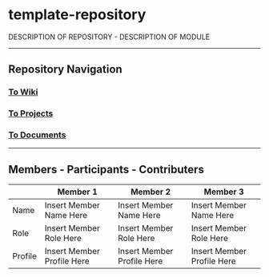 # template-repository
DESCRIPTION OF REPOSITORY - DESCRIPTION OF MODULE

---

## Repository Navigation

### [To Wiki]()

### [To Projects]()

### [To Documents]()

---

## Members - Participants - Contributers

|         | Member 1                   | Member 2                   | Member 3                   |
|---------|----------------------------|----------------------------|----------------------------|
| Name    | Insert Member Name Here    | Insert Member Name Here    | Insert Member Name Here    |
| Role    | Insert Member Role Here    | Insert Member Role Here    | Insert Member Role Here    |
| Profile | Insert Member Profile Here | Insert Member Profile Here | Insert Member Profile Here |
